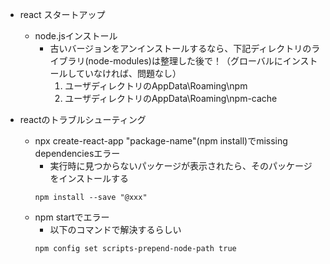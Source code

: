 * react スタートアップ
    - node.jsインストール
        - 古いバージョンをアンインストールするなら、下記ディレクトリのライブラリ(node-modules)は整理した後で！（グローバルにインストールしていなければ、問題なし）
            1.  ユーザディレクトリのAppData\Roaming\npm
            1.  ユーザディレクトリのAppData\Roaming\npm-cache 

* reactのトラブルシューティング
    - npx create-react-app "package-name"(npm install)でmissing dependenciesエラー <BR>
        - 実行時に見つからないパッケージが表示されたら、そのパッケージをインストールする
        ```
        npm install --save "@xxx"
        ```
    - npm startでエラー
        - 以下のコマンドで解決するらしい
        ```
        npm config set scripts-prepend-node-path true
        ```
